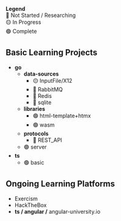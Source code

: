 **Legend**<!--🟠🔵-->  
🔴 Not Started / Researching  
🟡 In Progress  
🟢 Complete

## Basic Learning Projects
* **go**
  * **data-sources**
    * 🟡 InputFile/X12
    * 🔴 RabbitMQ
    * 🔴 Redis
    * 🔴 sqlite
  * **libraries**
    * 🟢 html-template+htmx
    * 🟢 wasm
  * **protocols**
      * 🔴 REST_API
  * 🟢 server
* **ts**
  * 🟢 basic

## Ongoing Learning Platforms
* Exercism
* HackTheBox
* **ts / angular /** angular-university.io
